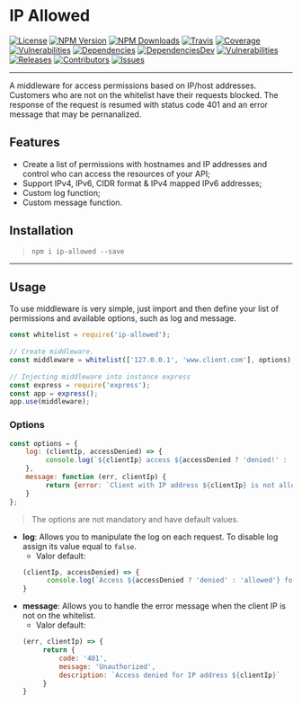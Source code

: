 
IP Allowed 
=========================  
[![License][license-image]][license-url] [![NPM Version][npm-image]][npm-url] [![NPM Downloads][downloads-image]][npm-url] [![Travis][travis-image]][travis-url] [![Coverage][coverage-image]][coverage-url]  [![Vulnerabilities][known-vulnerabilities-image]][known-vulnerabilities-url]  [![Dependencies][dependencies-image]][dependencies-url] [![DependenciesDev][dependencies-dev-image]][dependencies-dev-url] [![Vulnerabilities][known-vulnerabilities-image]][known-vulnerabilities-url]  [![Releases][releases-image]][releases-url]  [![Contributors][contributors-image]][contributors-url] [![Issues][issues-image]][issues-url]
 
---
A middleware for access permissions based on IP/host addresses. Customers who are not on the whitelist have their requests blocked. The response of the request is resumed with status code 401 and an error message that may be pernanalized.
  
## Features  
* Create a list of permissions with hostnames and IP addresses and control who can access the resources of your API;  
* Support IPv4, IPv6, CIDR format & IPv4 mapped IPv6 addresses;  
* Custom log function;  
* Custom message function.  
  
## Installation  
> `npm i ip-allowed --save`  
> 
------------  
  
## Usage  
To use middleware is very simple, just import and then define your list of permissions and available options, such as log and message.  
  
```js  
const whitelist = require('ip-allowed');  
  
// Create middleware.  
const middleware = whitelist(['127.0.0.1', 'www.client.com'], options);  
  
// Injecting middleware into instance express  
const express = require('express');  
const app = express();  
app.use(middleware);  
```  
### Options  
```js  
const options = {    
    log: (clientIp, accessDenied) => {  
         console.log(`${clientIp} access ${accessDenied ? 'denied!' : 'allowed!'}`)    
    },   
    message: function (err, clientIp) {  
         return {error: `Client with IP address ${clientIp} is not allowed!`}    
    }   
};  
```  

> The options are not mandatory and have default values.  
- **log**: Allows you to manipulate the log on each request. To disable log assign its value equal to `false`.  
  - Valor default:   
   ```js  
   (clientIp, accessDenied) => {    
         console.log(`Access ${accessDenied ? 'denied' : 'allowed'} for ip address ${clientIp}`)    
   }  
   ```  
- **message**: Allows you to handle the error message when the client IP is not on the whitelist.
  - Valor default:   
   ```js  
   (err, clientIp) => {    
        return {    
            code: '401',    
            message: 'Unauthorized',    
            description: `Access denied for IP address ${clientIp}`    
        }    
   }  
   ```  
     
[//]: # (These are reference links used in the body of this note.)  
[license-image]: https://img.shields.io/badge/license-Apache%202-blue.svg
[license-url]: https://github.com/nutes-uepb/ip-allowed/blob/master/LICENSE  
[npm-image]: https://img.shields.io/npm/v/ip-allowed.svg?color=red&logo=npm&  
[npm-url]: https://npmjs.org/package/ip-allowed  
[downloads-image]: https://img.shields.io/npm/dt/ip-allowed.svg?logo=npm   
[travis-image]: https://img.shields.io/travis/nutes-uepb/ip-allowed.svg?logo=travis
[travis-url]: https://travis-ci.org/nutes-uepb/ip-allowed  
[coverage-image]: https://coveralls.io/repos/github/nutes-uepb/ip-allowed/badge.svg  
[coverage-url]: https://coveralls.io/github/nutes-uepb/ip-allowed?branch=master  
[known-vulnerabilities-image]: https://snyk.io/test/github/nutes-uepb/ip-allowed/badge.svg?targetFile=package.json  
[known-vulnerabilities-url]: https://snyk.io/test/github/nutes-uepb/ip-allowed?targetFile=package.json
[dependencies-image]: https://david-dm.org/nutes-uepb/ip-allowed.svg
[dependencies-url]: https://david-dm.org/nutes-uepb/ip-allowed
[dependencies-dev-image]: https://david-dm.org/nutes-uepb/ip-allowed/dev-status.svg
[dependencies-dev-url]: https://david-dm.org/nutes-uepb/ip-allowed?type=dev
[releases-image]: https://img.shields.io/github/release-date/nutes-uepb/ip-allowed.svg
[releases-url]: https://github.com/nutes-uepb/ip-allowed/releases
[contributors-image]: https://img.shields.io/github/contributors/nutes-uepb/ip-allowed.svg?color=green
[contributors-url]: https://github.com/nutes-uepb/ip-allowed/graphs/contributors
[issues-image]: https://img.shields.io/github/issues/nutes-uepb/ip-allowed.svg  
[issues-url]: https://github.com/nutes-uepb/ip-allowed/issues
